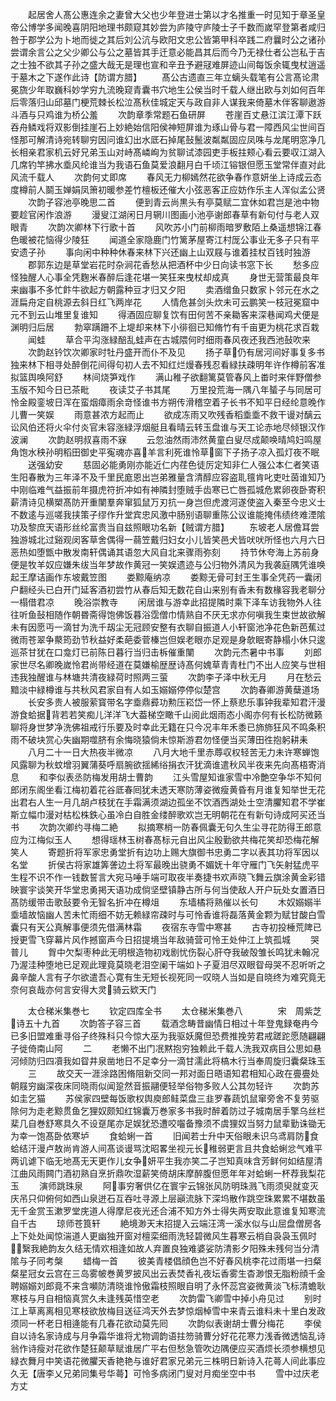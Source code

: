 <!-- { "loadSidebar": true } -->
　　起居舍人髙公惠连余之妻曾大父也少年登进士第以才名推重一时见知于章圣皇帝公博学多闻晚喜阴阳地理书颇窥其妙尝为庐陵守庐陵士子千数而嵗罕登第者咸归咎于郡学公为卜地而徙之其后刘公沆与欧阳文忠公皆第甲科卒践二府曩时公之诸孙尝谓余言公之父少卿公与公之墓皆其手迁意必能昌其后而今乃无禄仕者公岂私于吉之士独不欲其子孙之盛大哉无是理也宣和辛丑予避冦难屏迹山间每饭余辄曳杖逍遥于墓木之下遂作此诗【防谓方腊】
　　髙公古遗直三年立螭头载笔有公言髙论肃冕旒少年取巍科妙学穷九流晚窥青囊书穴地生公侯当时千载人继出欧与刘如何百年后零落归山邱墓门梗荒棘长松泣髙秋佳城定天与政自非人谋我来倚墓木伴客聊遨游斗酒与只鸡谁为桥公羞
　　次韵章季常题石鱼研屏
　　苍崖百丈悬江滨江潭下跃吞舟鳞戏将双影倒挂崖石上妙絶始信阳侯神短屏谁为琢山骨与君一障西风尘世间百怪那可解清诗宛转聊穷因问谁幻出水厎石掉尾鼔鬛波粼粼固应凤咮与龙尾明窓净几长相亲君家机云好兄弟玉山对峙髙嶙峋为贫聊试漆园吏手板拄颊心看云要収江湖入几席钓竿拂水埀风纶谁当为我语石鱼莫爱浪翻月白千顷江镕银但愿玉堂常伴直对此风流千载人
　　次韵何丈即席
　　春风无力柳嫣然花欲争春作意妍坐上诗成云态度樽前人鬬玉婵娟凤箫初暖参差竹檀板还催大小弦恶客正应妨作乐主人浑似孟公贤
　　次韵子容池亭晚思二首
　　便到青云尚黒头有亭莫赋二宜休如君岂是池中物要趁官闲作浪游
　　漫叟江湖闲日月辋川图画小池亭谢郎春草有新句付与老人双眼青
　　次韵次卿林下行歌十首
　　风吹苏小门前柳雨暗罗敷陌上桑遥想锦江春色暖被花恼得少陵狂
　　闻道全家隐鹿门竹篱茅屋寄江村厐公事业无多子只有平安遗子孙
　　事向闲中种种休春来林下兴还幽上山双屐与谁着挂杖百钱时独游
　　郡郭东边是草堂岩花时杂涧花香愁从把酒杯中少日向读书窓下长
　　愁多应怪独醒人心事全凭麴米春醉后逢花堪一笑狂来曳杖却成真
　　身世无营策最良年来幽事不多忙飰牛欲起方朝露种豆才归又夕阳
　　卖酒缯鱼只数家卜邻元在水之涯扁舟定自桃源去斜日红飞两岸花
　　人情危甚剑头炊未可云鹏笑一枝冠冕窟中元不到云山堆里复谁知
　　得酒固应聊复饮有田何苦不亲耡客来深巷闻鸡犬便是渊明归后居
　　勃窣蹒跚不上堤却来林下小徘徊已知脩竹有千亩更为桃花求百栽
　　闻蛙
　　草合平沟涨緑醅乱蛙声在古城隈何时细雨春风夜还我西池鼔吹来
　　次韵赵钤饮次卿家时牡丹盛开而仆不及见
　　扬子草仍有居河间好事复多书独来林下相寻处醉倒花间得句初人去不知红烂熳春残忍看緑扶疎明年许作樽前客准拟篮舆唤阿舒
　　林间烧笋戏作
　　满山稚子欲翻篱莫管春风上畨时来伴野僧参玉版不知今日已茶毗
　　夜读艾子书其尾
　　万里投荒海一隅八年蜑子与同居可怜金殿銮坡日浑在蛮烟瘴雨余竒怪谁书方朔传滑稽空着子长书不知平日经纶意晚作儿曹一笑娱
　　雨意甚浓方起而止
　　欲成冻雨又吹残香稻埀埀不救干谩对醨云讼风伯还将火伞付炎官未容涨緑浮烟艇且看晴云转玉盘谁与天工论赤地尽倾银汉作波澜
　　次韵赵明叔喜雨不寐
　　云忽油然雨沛然黄童白叟尽成颠唤晴鸠妇鸣屋角饱水秧孙明稻田御史平寃魂亦喜羊言利死谁怜草窗下子扬子凉入孤灯夜不眠
　　送强幼安
　　慈固必能勇刚亦能近仁内荏色徒厉定知非仁人强公本仁者笑语生阳春散为三年泽不及千里民庬恩出岂弟雅量含清醇应容盗耴氊肯叱吏吐茵谁知乃中刚临难气益振前年摄虎符折冲如有神隣封堕贼手齿寒已亡唇孤城危累卵夜卧寄积薪清诗见横槊髙防开重闉羣奔窜狐鼠万刃抗一身岂但虎渡河遂使盗入秦至今忠义士不数逺与巡嗟我挟策子缪作升堂宾忠风激中肠别语聊重陈公议谁能掩伟绩终难湮隂功及黎庶天语形丝纶富贵当自兹照眼功名新【贼谓方腊】
　　东坡老人居儋耳尝独游城北过谿观闵客草舍偶得一蒻笠戴归妇女小儿皆笑邑犬皆吠吠所怪也六月六日恶热如堕甑中散发南轩偶诵其语忽大风自北来骤雨弥刻
　　持节休夸海上苏前身便是牧羊奴应嫌朱绂当年梦故作黄冠一笑娱遗迹与公归物外清风为我袭庭隅凭谁唤起王摩诘画作东坡戴笠图
　　娄黥庵纳凉
　　娄黥无骨可封王生事全凭药一囊闭户翻经头已白开门延客酒初尝竹从春后知无数花自山来别有香未有数椽容我老聊分一榻借君凉
　　晚浴崇教寺
　　闲居谁与游幸此招提隣时乘下泽车访我物外人往往听鱼鼔相随作朝昬斋得饱佛饭暮浴霑僧巾情熟自不厌无求亦何嗔我生束世故欲解未有因愿丏一滴甘为洗千刼尘无冠顾安整有衣聊自振道人小轩窗池净花色新芭蕉过微雨苍翠争藂筠劲节秋益好柔葩委菅榛岂但娱老眼亦足观是身欹眠寄静榻小休只逡巡茶甘犹在口龛灯已前陈日暮行当归击柝催重闉
　　次韵元杰暑中书事
　　刘郎家世尽名卿晚嵗怜君尚带经道在莫嫌榆歴歴诗髙何媿草青青杜门不出人应笑与世相违我独醒谁与林塘共清夜緑荷时照两三萤
　　次韵李子泽中秋无月
　　月在愁云黯淡中緑樽谁与共秋风君家自有人如玉嫋嫋停停似楚宫
　　次韵春卿游黄蘖道场
　　长安多贵人被服萦寳带名字埀鼎彛功勲压崧岱一怀上蔡悲乐事钟我辈知君汗漫游食蛤据背若若笑痴儿洋洋飞大葢梯空瞰千山阅此烟雨态小阁亦何有长松防微籁聊将身世梦净洗佛祖戒行乐要及时幸此无籍在只今况丰年禾黍已斾斾狂风不鸣条积雨不破块赏心失幽期噬脐有余悔晓猿倘未惊斯游君勿怪便当买薄田徃抱躬耕耒
　　八月二十一日大热夜半微凉
　　八月大地千里赤蓐収权轻苦无力未许寒蝉饱风露聊为秋蚊增羽翼蒲葵呼扇腕欲揺絺绤捐衣汗犹滴谁遣秋风半夜来先向髙梧寄消息
　　和李似表丞防梅发用胡士曹韵
　　江头雪屋知谁家雪中冷艶空争华不知何郎闭东阁坐看江梅初着花谷厎春囘犹未透天寒防薄姿微瘦黄昏有月谁复知举世无花出君右人生一月几胡卢枝犹在手霜满须湖边孤坐不饮酒西湖处士空清臞知君不学崔斯立幅巾漫对枯松株鉄心虽冷白自胜金缕醉歌欢岂无明朝花在有新句诗成阿买还当书
　　次韵次卿约寻梅二絶
　　拟摘寒梢一防春佩囊无句久生尘寻花防得王郎意应为江梅似玉人
　　想得瑶林玉树春髙标元自出风尘殷勤欲共梅花笑却恐梅花解笑人
　　寄题折将军家忠勇堂折有边功上赐大旗御书忠勇二字以表其功将军因以名堂
　　折侯古将家雄筭詟边土将军最晚出骁勇不媚妩十年守雁门飞矢射猛虎平生程不识不作一钱数誓言大宛马唾手端可取夜半奏捷书欢声晓飞舞云旗涂黄金彩错映寰宇谈笑开华堂忠勇掲天语功成倘坚壁镇静古所与何当使敌人开户玩处女置酒日髙防缓带击歌鼔要令无智名折冲在樽俎
　　东墙橘将熟催以长句
　　木奴嫋嫋半埀墙故恼幽人苦未忙雨细不妨无赖緑帘疎时与可怜香谁将磊落黄金颗为赋甘酸白雪囊只有天公真解事便须先借满林霜
　　夜宿东寺雪中寒甚
　　古寺初投棰荒陴已授更雪飞穿幕片风作撼窗声今日招提境当年敌骑营可怜王处仲江上筑孤城
　　哭普儿
　　胷中欠梨枣种此无明根造物初戏剧忧伤裂心肝夺我破殻雏长鸣犹未翰况乃渥洼种堕地已足观此理竟莫晓老泪空阑干端如卜子夏泪尽双眼眢母哭不忍听听之鼻辛酸人言有子尔欲遣吾心寛有生无短长视死同一叹晓人当如是自晓终为难究竟无奈何哀哉亦何言安得大灵骑云欵天门






　　太仓稊米集巻七
　　钦定四库全书
　　太仓稊米集巻八　　　　宋　周紫芝　诗五十九首
　　次韵答子容三首
　　载酒念畴昔幽情日相过十年登鬼録奄冉今已多旧盟难重寻俗子终殊科只今惊大巫为我驱妖魔但恐费推挽劳君戒蹉跎愿随翩翩子徙倚南山阿
　　二
　　老懒不出门冺黙抱穷独赖此千载人洗我双病目公思如悬河倾防归四凟我如眢井泉凿地日不足幸分一滴甘濡此将槁木行当奉周旋归囊粲珠玉
　　三
　　故交天一涯涂路困脩阻新交同一邦对面日晤语知君相知心政在亹亹处朝屐穷幽深夜床同晓雨似闻跫然音振翮便轻举俗物多败人公其勿轻许
　　次韵苏如圭乞猫
　　苏侯家四壁每饭歌权舆庾郎鲑菜盘三韭罗春蔬饥鼠窜旁舍不复劳驱除何为走老黥贯鱼乞狸奴颇知红锦囊万巻家多书我时醉着防过子城南居手擎乌丝栏棐几自巻舒寒具久不设趸尾亦足娱犹恐遭咬囓备豫须不虞狸奴当努力鼠辈勤诛锄无为幸一饱髙卧依寒垆
　　食蛤蜊一首
　　旧闻若士升中天俗眼未识乌鸢肩防食蛤结汗漫卢敖尚肯游人间髙谈谩骂沈昭畧坐视元长稚弱更言且共食蛤蜊忿气难平两讥谑下临无地髙无天更作儿女争妍平生我亦笑二子岂知真味含芳鲜何如结屋清江曲风雨闗门酒初熟自烹折鼎吹湿薪笑倚胡床摩醉腹但愿年年对蛤蜊一杯荐我梨花玉
　　演师跳珠泉
　　阿事穷奢供亿在寰宇云锦张风防明珠溅飞雨须臾就变灭庆吊只仰俯何如西山泉迸石互吞吐寻源上层巓流脉下深坞散作跳空珠累累不堪数虽无千金赏玉漱罗堂庑道人得摩尼夜光还合浦不知方外士得失两安取此意谁复知寒流自千古
　　琼师苍筤轩
　　絶境渺天末招提入云端汪湾一溪水似与山屈盘僧房各上下处处闻惊湍道人更幽独开窗对檀栾细雨洗轻碧微风生暮寒云梢自袅袅玉佩时繄我絶韵友久结无情欢相逢如故人弃置良独难婆娑防清影夕阳殊未残何当分清隂与子同考槃
　　蜡梅一首
　　彼美青楼倡顔色岂不好春风桃李花过雨堪一扫粲粲星冠女云宫在三岛雾帔巻黄罗披风出云表焚香礼夜坛香雾生杳渺恨无脂粉顔千金聘嫋嫋刘郎竟不来含嚬防清晓谁怜傲霜枝照眼自明了永怀蕊宫姿微黄淡飞标清蟾耿寒枝与月自相恼真赏久未逢残英惜空老
　　次韵雷飞卿雪中掉小舟见过
　　别时江上草离离相见寒枝欲放梅目送征鸿天外去梦惊烟棹雪中来青云谁料未十里白发政须同一杯老日相逄能有几春花欲动莫先囘
　　次韵似表谢胡士曹分梅花
　　李侯自以诗名家诗成与月争霜华谁将尤物调韵语拄笏骑曹分好花花寒力浅香微透恼乱诗翁作诗瘦对花欲作楚狂颠草赋谁居广平右但愁急管吹边隅便应买酒烦长须参横想见緑衣舞月中笑语花微臞天香艳艳与谁好君家兄弟元三株明日新诗入花蕚人间此事应久无【唐李乂兄弟同集号华蕚】可怜多病闭门叟对月痴坐空中书
　　雪中过庆老方丈
